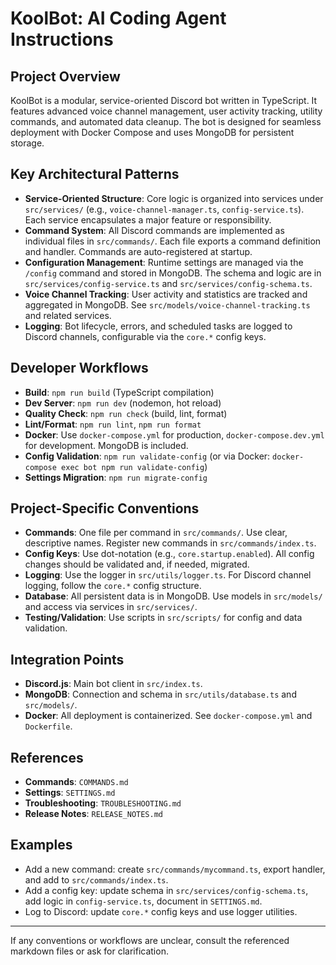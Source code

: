 # KoolBot: AI Coding Agent Instructions

## Project Overview
KoolBot is a modular, service-oriented Discord bot written in TypeScript. It features advanced voice channel management, user activity tracking, utility commands, and automated data cleanup. The bot is designed for seamless deployment with Docker Compose and uses MongoDB for persistent storage.

## Key Architectural Patterns
- **Service-Oriented Structure**: Core logic is organized into services under `src/services/` (e.g., `voice-channel-manager.ts`, `config-service.ts`). Each service encapsulates a major feature or responsibility.
- **Command System**: All Discord commands are implemented as individual files in `src/commands/`. Each file exports a command definition and handler. Commands are auto-registered at startup.
- **Configuration Management**: Runtime settings are managed via the `/config` command and stored in MongoDB. The schema and logic are in `src/services/config-service.ts` and `src/services/config-schema.ts`.
- **Voice Channel Tracking**: User activity and statistics are tracked and aggregated in MongoDB. See `src/models/voice-channel-tracking.ts` and related services.
- **Logging**: Bot lifecycle, errors, and scheduled tasks are logged to Discord channels, configurable via the `core.*` config keys.

## Developer Workflows
- **Build**: `npm run build` (TypeScript compilation)
- **Dev Server**: `npm run dev` (nodemon, hot reload)
- **Quality Check**: `npm run check` (build, lint, format)
- **Lint/Format**: `npm run lint`, `npm run format`
- **Docker**: Use `docker-compose.yml` for production, `docker-compose.dev.yml` for development. MongoDB is included.
- **Config Validation**: `npm run validate-config` (or via Docker: `docker-compose exec bot npm run validate-config`)
- **Settings Migration**: `npm run migrate-config`

## Project-Specific Conventions
- **Commands**: One file per command in `src/commands/`. Use clear, descriptive names. Register new commands in `src/commands/index.ts`.
- **Config Keys**: Use dot-notation (e.g., `core.startup.enabled`). All config changes should be validated and, if needed, migrated.
- **Logging**: Use the logger in `src/utils/logger.ts`. For Discord channel logging, follow the `core.*` config structure.
- **Database**: All persistent data is in MongoDB. Use models in `src/models/` and access via services in `src/services/`.
- **Testing/Validation**: Use scripts in `src/scripts/` for config and data validation.

## Integration Points
- **Discord.js**: Main bot client in `src/index.ts`.
- **MongoDB**: Connection and schema in `src/utils/database.ts` and `src/models/`.
- **Docker**: All deployment is containerized. See `docker-compose.yml` and `Dockerfile`.

## References
- **Commands**: `COMMANDS.md`
- **Settings**: `SETTINGS.md`
- **Troubleshooting**: `TROUBLESHOOTING.md`
- **Release Notes**: `RELEASE_NOTES.md`

## Examples
- Add a new command: create `src/commands/mycommand.ts`, export handler, and add to `src/commands/index.ts`.
- Add a config key: update schema in `src/services/config-schema.ts`, add logic in `config-service.ts`, document in `SETTINGS.md`.
- Log to Discord: update `core.*` config keys and use logger utilities.

---

If any conventions or workflows are unclear, consult the referenced markdown files or ask for clarification.
